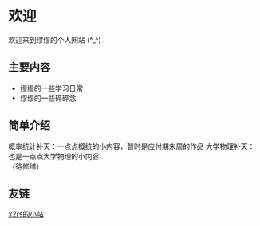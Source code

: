 # 欢迎

欢迎来到缪缪的个人网站 (^_^) .

## 主要内容

* 缪缪的一些学习日常
* 缪缪的一些碎碎念

## 简单介绍
   概率统计补天：一点点概统的小内容，暂时是应付期末周的作品
   大学物理补天：也是一点点大学物理的小内容  
   （待修缮）

## 友链
[x2rs的小站](https://x2rs.github.io)  

<script src="https://giscus.app/client.js"
        data-repo="Miuarcher/miumiu.github.io"
        data-repo-id="R_kgDOMITMjw"
        data-category="Announcements"
        data-category-id="DIC_kwDOMITMj84CgFwy"
        data-mapping="pathname"
        data-strict="0"
        data-reactions-enabled="1"
        data-emit-metadata="0"
        data-input-position="bottom"
        data-theme="preferred_color_scheme"
        data-lang="zh-CN"
        crossorigin="anonymous"
        async>
</script>